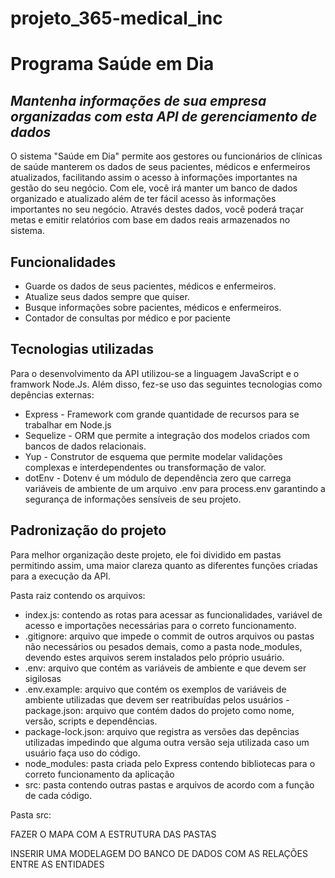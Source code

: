# projeto_365-medical_inc

# Programa Saúde em Dia
## _Mantenha informações de sua empresa organizadas com esta API de gerenciamento de dados_



O sistema "Saúde em Dia" permite aos gestores ou funcionários de clínicas de saúde manterem os dados de seus pacientes, médicos e enfermeiros atualizados, facilitando assim o acesso à informações importantes na gestão do seu negócio.
Com ele, você irá manter um banco de dados organizado e atualizado além de ter fácil acesso às informações importantes no seu negócio.
Através destes dados, você poderá traçar metas e emitir relatórios com base em dados reais armazenados no sistema.

## Funcionalidades

- Guarde os dados de seus pacientes, médicos e enfermeiros. 
- Atualize seus dados sempre que quiser.
- Busque informações sobre pacientes, médicos e enfermeiros.
- Contador de consultas por médico e por paciente


## Tecnologias utilizadas

Para o desenvolvimento da API utilizou-se a linguagem JavaScript e o framwork Node.Js. Além disso, fez-se uso das seguintes tecnologias como depências externas:

- Express - Framework com grande quantidade de recursos para se trabalhar em Node.js
- Sequelize - ORM que permite a integração dos modelos criados com bancos de dados relacionais.
- Yup - Construtor de  esquema que permite modelar validações complexas e interdependentes ou transformação de valor.
- dotEnv - Dotenv é um módulo de dependência zero que carrega variáveis de ambiente de um arquivo .env para process.env garantindo a segurança de informações sensíveis de seu projeto.

## Padronização do projeto

Para melhor organização deste projeto, ele foi dividido em pastas permitindo assim, uma maior clareza quanto as diferentes funções criadas para a execução da API.

Pasta raiz contendo os arquivos: 
- index.js: contendo as rotas para acessar as funcionalidades, variável de acesso e importações necessárias para o correto funcionamento.
- .gitignore: arquivo que impede o commit de outros arquivos ou pastas não necessários ou pesados demais, como a pasta node_modules, devendo estes arquivos serem instalados pelo próprio usuário.
- .env: arquivo que contém as variáveis de ambiente e que devem ser sigilosas
- .env.example: arquivo que contém os exemplos de variáveis de ambiente utilizadas que devem ser reatribuídas pelos usuários - package.json: arquivo que contém dados do projeto como nome, versão, scripts e dependências.
- package-lock.json: arquivo que registra as versões das depências utilizadas impedindo que alguma outra versão seja utilizada caso um usuário faça uso do código.
- node_modules: pasta criada pelo Express contendo bibliotecas para o correto funcionamento da aplicação
- src: pasta contendo outras pastas e arquivos de acordo com a função de cada código.

Pasta src:




   FAZER O MAPA COM A ESTRUTURA DAS PASTAS


INSERIR UMA MODELAGEM DO BANCO DE DADOS COM AS RELAÇÕES ENTRE AS ENTIDADES 